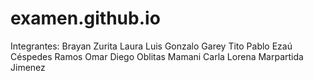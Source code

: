# examen.github.io



Integrantes:
Brayan Zurita Laura
Luis Gonzalo Garey Tito
Pablo Ezaú Céspedes Ramos
Omar Diego Oblitas Mamani
Carla Lorena Marpartida Jimenez

